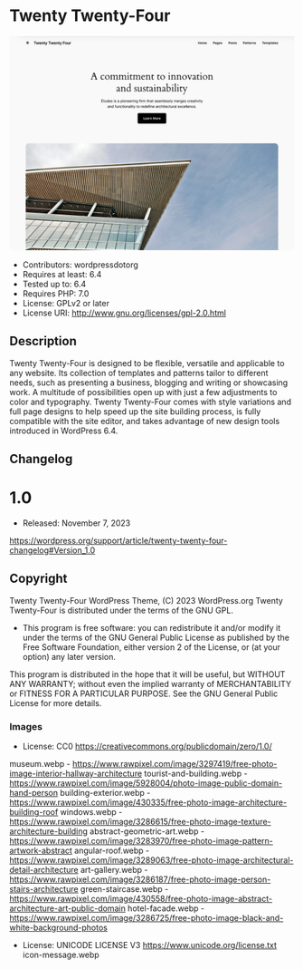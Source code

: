 # Twenty Twenty-Four 
![screenshot](screenshot.png)
* Contributors: wordpressdotorg
* Requires at least: 6.4
* Tested up to: 6.4
* Requires PHP: 7.0
* License: GPLv2 or later
* License URI: http://www.gnu.org/licenses/gpl-2.0.html

## Description 

Twenty Twenty-Four is designed to be flexible, versatile and applicable to any website. Its collection of templates and patterns tailor to different needs, such as presenting a business, blogging and writing or showcasing work. A multitude of possibilities open up with just a few adjustments to color and typography. Twenty Twenty-Four comes with style variations and full page designs to help speed up the site building process, is fully compatible with the site editor, and takes advantage of new design tools introduced in WordPress 6.4.

## Changelog 

# 1.0 
* Released: November 7, 2023

https://wordpress.org/support/article/twenty-twenty-four-changelog#Version_1.0

## Copyright 

Twenty Twenty-Four WordPress Theme, (C) 2023 WordPress.org
Twenty Twenty-Four is distributed under the terms of the GNU GPL.

* This program is free software: you can redistribute it and/or modify
it under the terms of the GNU General Public License as published by
the Free Software Foundation, either version 2 of the License, or
(at your option) any later version.

This program is distributed in the hope that it will be useful,
but WITHOUT ANY WARRANTY; without even the implied warranty of
MERCHANTABILITY or FITNESS FOR A PARTICULAR PURPOSE. See the
GNU General Public License for more details.

### Images 
* License: CC0 https://creativecommons.org/publicdomain/zero/1.0/

museum.webp - https://www.rawpixel.com/image/3297419/free-photo-image-interior-hallway-architecture
tourist-and-building.webp - https://www.rawpixel.com/image/5928004/photo-image-public-domain-hand-person
building-exterior.webp - https://www.rawpixel.com/image/430335/free-photo-image-architecture-building-roof
windows.webp - https://www.rawpixel.com/image/3286615/free-photo-image-texture-architecture-building
abstract-geometric-art.webp - https://www.rawpixel.com/image/3283970/free-photo-image-pattern-artwork-abstract
angular-roof.webp - https://www.rawpixel.com/image/3289063/free-photo-image-architectural-detail-architecture
art-gallery.webp - https://www.rawpixel.com/image/3286187/free-photo-image-person-stairs-architecture
green-staircase.webp - https://www.rawpixel.com/image/430558/free-photo-image-abstract-architecture-art-public-domain
hotel-facade.webp - https://www.rawpixel.com/image/3286725/free-photo-image-black-and-white-background-photos

* License: UNICODE LICENSE V3 https://www.unicode.org/license.txt
icon-message.webp
